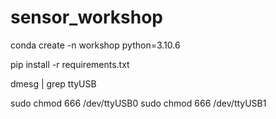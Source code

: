 # sensor_workshop

conda create -n workshop python=3.10.6


pip install -r requirements.txt

dmesg | grep ttyUSB

sudo chmod 666 /dev/ttyUSB0
sudo chmod 666 /dev/ttyUSB1
